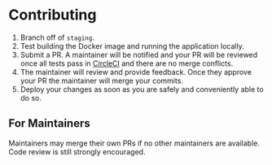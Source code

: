 # Contributing

1. Branch off of `staging`.
2. Test building the Docker image and running the application locally.
3. Submit a PR. A maintainer will be notified and your PR will be reviewed once all tests pass in [CircleCI](https://circleci.com/gh/metridoc/metridoc-rails) and there are no merge conflicts.
4. The maintainer will review and provide feedback. Once they approve your PR the maintainer will merge your commits.
5. Deploy your changes as soon as you are safely and conveniently able to do so.

## For Maintainers

Maintainers may merge their own PRs if no other maintainers are available. Code review is still strongly encouraged.
